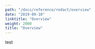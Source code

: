 ```yaml
---
path: "/docs/reference/redact/overview"
date: "2019-09-10"
linktitle: "Overview"
weight: 2000
title: "Overview"
---
```


test
